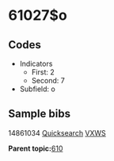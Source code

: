 # 61027$o

## Codes

-   Indicators
    -   First: 2
    -   Second: 7
-   Subfield: o

## Sample bibs

14861034 [Quicksearch](https://search.library.yale.edu/catalog/14861034) [VXWS](http://prodorbis.library.yale.edu:7014/vxws/GetHoldingsService?bibId=14861034)

**Parent topic:**[610](../../tags/610/610.md)

